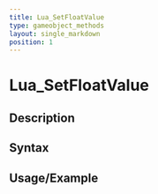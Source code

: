 ```yaml
---
title: Lua_SetFloatValue
type: gameobject_methods
layout: single_markdown
position: 1
---
```


# Lua_SetFloatValue

## Description

## Syntax

## Usage/Example


